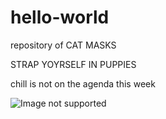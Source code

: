 # hello-world
repository of CAT MASKS


STRAP YOYRSELF IN PUPPIES

chill is not on the agenda this week

![Image not supported](https://t2.genius.com/unsafe/220x0/https%3A%2F%2Fimages.genius.com%2F3fb464e55c4e2b21489583d49a488335.349x349x1.png "A Giant Woman")
